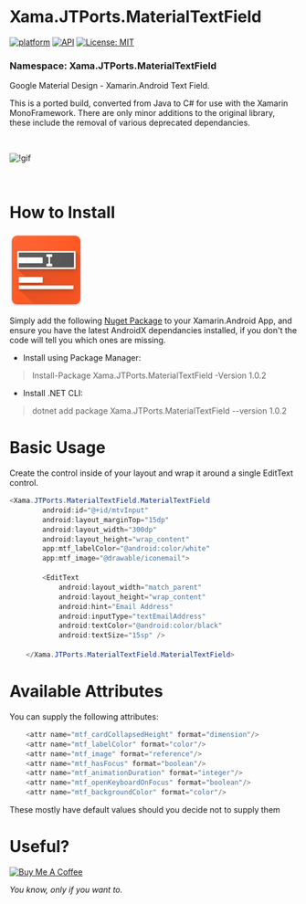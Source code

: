 # Xama.JTPorts.MaterialTextField
[![platform](https://img.shields.io/badge/platform-Xamarin.Android-brightgreen.svg)](https://www.xamarin.com/)
[![API](https://img.shields.io/badge/API-10%2B-orange.svg?style=flat)](https://android-arsenal.com/api?level=10s)
[![License: MIT](https://img.shields.io/badge/License-MIT-blue.svg)](https://opensource.org/licenses/MIT)

### Namespace: Xama.JTPorts.MaterialTextField

Google Material Design - Xamarin.Android Text Field.

This is a ported build, converted from Java to C# for use with the Xamarin MonoFramework. There are only minor additions to the original library, these include the removal of various deprecated dependancies.

<br>

![!gif](https://github.com/DigitalSa1nt/Xama.JTPorts.MaterialTextField/blob/master/images/20190216_225505.gif?raw=true)

<br>

# How to Install

![NugetIcon](https://raw.githubusercontent.com/DigitalSa1nt/Xama.JTPorts.MaterialTextField/master/images/nugetIcon.png)

Simply add the following [Nuget Package](https://www.nuget.org/packages/Xama.JTPorts.MaterialTextField/1.0.2) to your Xamarin.Android App, and ensure you have the latest AndroidX dependancies installed, if you don't the code will tell you which ones are missing.

- Install using Package Manager:
> Install-Package Xama.JTPorts.MaterialTextField -Version 1.0.2

- Install .NET CLI:
> dotnet add package Xama.JTPorts.MaterialTextField --version 1.0.2

# Basic Usage

Create the control inside of your layout and wrap it around a single EditText control.

```cs
<Xama.JTPorts.MaterialTextField.MaterialTextField
        android:id="@+id/mtvInput"
        android:layout_marginTop="15dp"
        android:layout_width="300dp"
        android:layout_height="wrap_content"
        app:mtf_labelColor="@android:color/white"
        app:mtf_image="@drawable/iconemail">

        <EditText
            android:layout_width="match_parent"
            android:layout_height="wrap_content"
            android:hint="Email Address"
            android:inputType="textEmailAddress"
            android:textColor="@android:color/black"
            android:textSize="15sp" />

    </Xama.JTPorts.MaterialTextField.MaterialTextField>  
```

# Available Attributes

You can supply the following attributes:

```cs
    <attr name="mtf_cardCollapsedHeight" format="dimension"/>
    <attr name="mtf_labelColor" format="color"/>
    <attr name="mtf_image" format="reference"/>
    <attr name="mtf_hasFocus" format="boolean"/>
    <attr name="mtf_animationDuration" format="integer"/>
    <attr name="mtf_openKeyboardOnFocus" format="boolean"/>
    <attr name="mtf_backgroundColor" format="color"/>
```

These mostly have default values should you decide not to supply them

# Useful?

<a href="https://www.buymeacoffee.com/JTT" target="_blank"><img src="https://cdn.buymeacoffee.com/buttons/default-red.png" alt="Buy Me A Coffee" tyle="height: 41px !important;width: 174px !important;box-shadow: 0px 3px 2px 0px rgba(190, 190, 190, 0.5) !important;-webkit-box-shadow: 0px 3px 2px 0px rgba(190, 190, 190, 0.5) !important;" ></a>

_You know, only if you want to._
